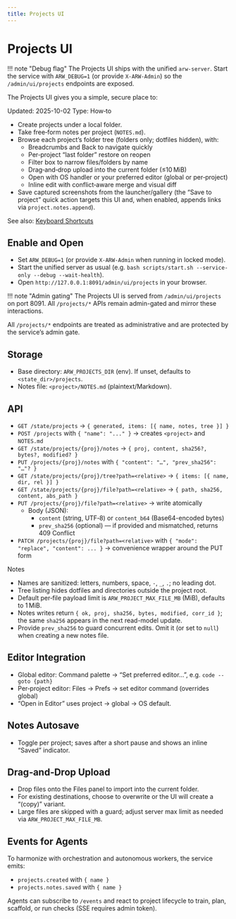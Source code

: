```yaml
---
title: Projects UI
---
```


# Projects UI

!!! note "Debug flag"
    The Projects UI ships with the unified `arw-server`. Start the service with
    `ARW_DEBUG=1` (or provide `X-ARW-Admin`) so the `/admin/ui/projects`
    endpoints are exposed.

The Projects UI gives you a simple, secure place to:

Updated: 2025-10-02
Type: How‑to

- Create projects under a local folder.
- Take free‑form notes per project (`NOTES.md`).
- Browse each project’s folder tree (folders only; dotfiles hidden), with:
  - Breadcrumbs and Back to navigate quickly
  - Per‑project “last folder” restore on reopen
  - Filter box to narrow files/folders by name
  - Drag‑and‑drop upload into the current folder (≤10 MiB)
  - Open with OS handler or your preferred editor (global or per‑project)
  - Inline edit with conflict‑aware merge and visual diff
- Save captured screenshots from the launcher/gallery (the “Save to project” quick action targets this UI and, when enabled, appends links via `project.notes.append`).

See also: [Keyboard Shortcuts](shortcuts.md)

## Enable and Open

- Set `ARW_DEBUG=1` (or provide `X-ARW-Admin` when running in locked mode).
- Start the unified server as usual (e.g. `bash scripts/start.sh --service-only --debug --wait-health`).
- Open `http://127.0.0.1:8091/admin/ui/projects` in your browser.

!!! note "Admin gating"
    The Projects UI is served from `/admin/ui/projects` on port 8091. All `/projects/*`
    APIs remain admin-gated and mirror these interactions.

All `/projects/*` endpoints are treated as administrative and are protected by the service’s admin gate.

## Storage

- Base directory: `ARW_PROJECTS_DIR` (env). If unset, defaults to `<state_dir>/projects`.
- Notes file: `<project>/NOTES.md` (plaintext/Markdown).

## API

- `GET /state/projects` → `{ generated, items: [{ name, notes, tree }] }`
- `POST /projects` with `{ "name": "..." }` → creates `<project>` and `NOTES.md`
- `GET /state/projects/{proj}/notes` → `{ proj, content, sha256?, bytes?, modified? }`
- `PUT /projects/{proj}/notes` with `{ "content": "…", "prev_sha256": "…"? }`
- `GET /state/projects/{proj}/tree?path=<relative>` → `{ items: [{ name, dir, rel }] }`
- `GET /state/projects/{proj}/file?path=<relative>` → `{ path, sha256, content, abs_path }`
- `PUT /projects/{proj}/file?path=<relative>` → write atomically
  - Body (JSON):
    - `content` (string, UTF‑8) or `content_b64` (Base64-encoded bytes)
    - `prev_sha256` (optional) — if provided and mismatched, returns 409 Conflict
- `PATCH /projects/{proj}/file?path=<relative>` with `{ "mode": "replace", "content": ... }` → convenience wrapper around the PUT form

Notes

- Names are sanitized: letters, numbers, space, `-`, `_`, `.`; no leading dot.
- Tree listing hides dotfiles and directories outside the project root.
- Default per‑file payload limit is `ARW_PROJECT_MAX_FILE_MB` (MiB), defaults to 1 MiB.
- Notes writes return `{ ok, proj, sha256, bytes, modified, corr_id }`; the same `sha256` appears in the next read-model update.
- Provide `prev_sha256` to guard concurrent edits. Omit it (or set to `null`) when creating a new notes file.

## Editor Integration

- Global editor: Command palette → “Set preferred editor…”, e.g. `code --goto {path}`
- Per‑project editor: Files → Prefs → set editor command (overrides global)
- “Open in Editor” uses project → global → OS default.

## Notes Autosave

- Toggle per project; saves after a short pause and shows an inline “Saved” indicator.

## Drag‑and‑Drop Upload

- Drop files onto the Files panel to import into the current folder.
- For existing destinations, choose to overwrite or the UI will create a “(copy)” variant.
- Large files are skipped with a guard; adjust server max limit as needed via `ARW_PROJECT_MAX_FILE_MB`.

## Events for Agents

To harmonize with orchestration and autonomous workers, the service emits:

- `projects.created` with `{ name }`
- `projects.notes.saved` with `{ name }`

Agents can subscribe to `/events` and react to project lifecycle to train, plan, scaffold, or run checks (SSE requires admin token).

